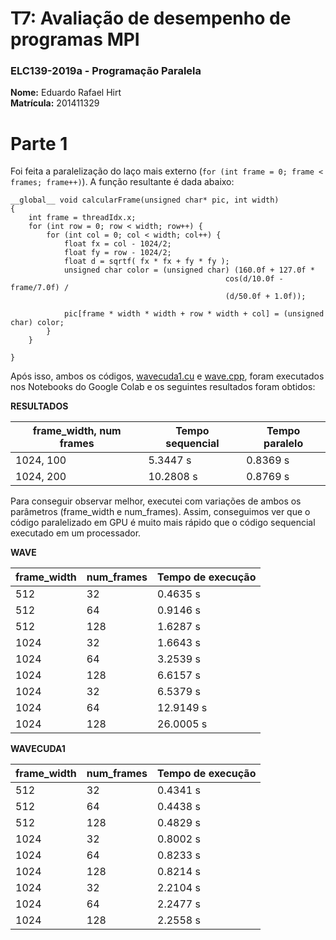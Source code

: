 # T7: Avaliação de desempenho de programas MPI

### ELC139-2019a - Programação Paralela

**Nome:** Eduardo Rafael Hirt <br/>
**Matrícula:** 201411329

# Parte 1

Foi feita a paralelização do laço mais externo (`for (int frame = 0; frame < frames; frame++)`). A função resultante é dada abaixo:

```
__global__ void calcularFrame(unsigned char* pic, int width)
{
    int frame = threadIdx.x;
    for (int row = 0; row < width; row++) {
        for (int col = 0; col < width; col++) {
            float fx = col - 1024/2;
            float fy = row - 1024/2;
            float d = sqrtf( fx * fx + fy * fy );
            unsigned char color = (unsigned char) (160.0f + 127.0f *
                                                cos(d/10.0f - frame/7.0f) /
                                                (d/50.0f + 1.0f));

            pic[frame * width * width + row * width + col] = (unsigned char) color;
        }
    }
    
}
```
Após isso, ambos os códigos, [wavecuda1.cu](wave/wavecuda1.cu) e [wave.cpp](wave/wave.cpp), foram executados nos Notebooks do Google Colab e os seguintes resultados foram obtidos:

**RESULTADOS**

| frame_width, num frames 	| Tempo sequencial 	| Tempo paralelo 	|
|-------------------------	|------------------	|----------------	|
| 1024, 100               	| 5.3447 s         	| 0.8369 s       	|
| 1024, 200               	| 10.2808 s        	| 0.8769 s       	|


Para conseguir observar melhor, executei com variações de ambos os parâmetros (frame_width e num_frames). Assim, conseguimos ver que o código paralelizado em GPU é muito mais rápido que o código sequencial executado em um processador.

**WAVE**

| frame_width 	| num_frames 	| Tempo de execução 	|
|-------------	|------------	|-------------------	|
| 512         	| 32         	| 0.4635 s          	|
| 512         	| 64         	| 0.9146 s          	|
| 512         	| 128        	| 1.6287 s          	|
| 1024        	| 32         	| 1.6643 s          	|
| 1024        	| 64         	| 3.2539 s          	|
| 1024        	| 128        	| 6.6157 s          	|
| 1024        	| 32         	| 6.5379 s          	|
| 1024        	| 64         	| 12.9149 s         	|
| 1024        	| 128        	| 26.0005 s         	|


**WAVECUDA1**

| frame_width 	| num_frames 	| Tempo de execução 	|
|-------------	|------------	|-------------------	|
| 512         	| 32         	| 0.4341 s          	|
| 512         	| 64         	| 0.4438 s          	|
| 512         	| 128        	| 0.4829 s          	|
| 1024        	| 32         	| 0.8002 s          	|
| 1024        	| 64         	| 0.8233 s          	|
| 1024        	| 128        	| 0.8214 s          	|
| 1024        	| 32         	| 2.2104 s          	|
| 1024        	| 64         	| 2.2477 s          	|
| 1024        	| 128        	| 2.2558 s          	|
